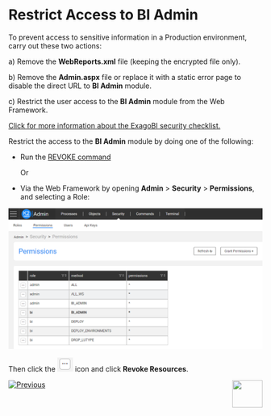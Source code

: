# Restrict Access to BI Admin

To prevent access to sensitive information in a Production environment, carry out these two actions: 

a) Remove the **WebReports.xml** file (keeping the encrypted file only).

b) Remove the **Admin.aspx** file or replace it with a static error page to disable the direct URL to **BI Admin** module.

c) Restrict the user access to the **BI Admin** module from the Web Framework.

[Click for more information about the ExagoBI security checklist.](https://exagobi.com/support/administrators/deployment/security-checklist/)



Restrict the access to the **BI Admin** module by doing one of the following:

- Run the [REVOKE command](/articles/17_fabric_credentials/02_fabric_credentials_commands.md#additional-commands)

  Or

- Via the Web Framework by opening **Admin** > **Security** > **Permissions**, and selecting a Role:

<img src="images/permissions_setup_2.PNG" alt="image" />

Then click the <img src="images/dots_icon.PNG" alt="image" /> icon and click **Revoke Resources**.


[![Previous](/articles/images/Previous.png)](09_update_BI_configuration.md)[<img align="right" width="60" height="54" src="/articles/images/Next.png">](99_bi_admin_config.md)
